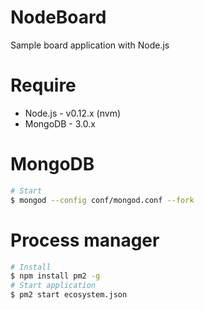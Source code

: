 # NodeBoard
Sample board application with Node.js

# Require
* Node.js - v0.12.x (nvm)
* MongoDB - 3.0.x

# MongoDB
```sh
# Start
$ mongod --config conf/mongod.conf --fork
```

# Process manager
```sh
# Install
$ npm install pm2 -g
# Start application
$ pm2 start ecosystem.json
```